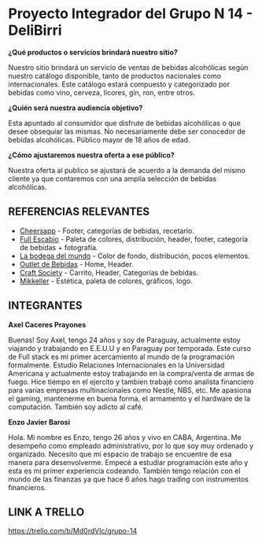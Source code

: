 # Proyecto Integrador del Grupo N 14 - DeliBirri

**¿Qué productos o servicios brindará nuestro sitio?**

Nuestro sitio brindará un servicio de ventas de bebidas alcohólicas según nuestro catálogo disponible, tanto de productos nacionales como internacionales. Este catálogo estará compuesto y categorizado por bebidas como vino, cerveza, licores, gin, ron, entre otros. 

**¿Quién será nuestra audiencia objetivo?**

Esta apuntado al consumidor que disfrute de bebidas alcohólicas o que desee obsequiar las mismas. No necesariamente debe ser conocedor de bebidas alcohólicas. Público mayor de 18 años de edad.

**¿Cómo ajustaremos nuestra oferta a ese público?**

Nuestra oferta al publico se ajustará de acuerdo a la demanda del mismo cliente ya que contaremos con una amplia selección de bebidas alcohólicas.

## REFERENCIAS RELEVANTES

 - [Cheersapp](https://www.cheersapp.com.ar) - Footer, categorías de bebidas, recetario.
 - [Full Escabio](https://www.fullescabio.com) - Paleta de colores, distribución, header, footer, categoría de bebidas + fotografía.
 - [La bodega del mundo](https://www.labodegadelmundo.com.py) - Color de fondo, distribución, pocos elementos.
 - [Outlet de Bebidas](https://www.outletdebebidas.com.ar) - Home, Header.
 - [Craft Society](https://www.craftsociety.com.ar/) - Carrito, Header, Categorías de bebidas.
 - [Mikkeller](https://shop.mikkeller.dk/) - Estética, paleta de colores, gráficos, logo.

## INTEGRANTES

**Axel Caceres Prayones**

Buenas! Soy Axel, tengo 24 años y soy de Paraguay, actualmente estoy viajando y trabajando en E.E.U.U  y en Paraguay por temporada. Este curso de Full stack es mi primer acercamiento al mundo de la programación formalmente. Estudio Relaciones Internacionales en la Universidad Americana y actualmente estoy trabajando en la compra/venta de armas de fuego. Hice tiempo en el ejercito y tambien trabajé como analista financiero para varias empresas multinacionales como Nestle, NBS, etc. Me apasiona el gaming, mantenerme en buena forma, el armamento y el hardware de la computación. También soy adicto al café.

**Enzo Javier Barosi**

Hola. Mi nombre es Enzo, tengo 26 años y vivo en CABA, Argentina. Me desempeño como empleado administrativo, por lo que soy muy ordenado y organizado. Necesito que mi espacio de trabajo se encuentre de esa manera para desenvolverme. Empecé a estudiar programación este año y esta es mi primer experiencia codeando. También tengo relación con el mundo de las finanzas ya que hace 6 años hago trading con instrumentos financieros.

## LINK A TRELLO

https://trello.com/b/Md0rdVlc/grupo-14

